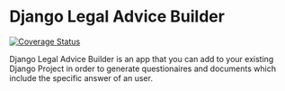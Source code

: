 # Django Legal Advice Builder
[![Coverage Status](https://coveralls.io/repos/github/OpenLegalTech/django-legal-advice-builder/badge.svg)](https://coveralls.io/github/OpenLegalTech/django-legal-advice-builder)

Django Legal Advice Builder is an app that you can add to your existing Django Project in order to generate questionaires and documents which include the specific answer of an user.  

